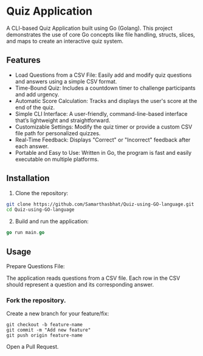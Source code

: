 # Quiz Application
A CLI-based Quiz Application built using Go (Golang). This project demonstrates the use of core Go concepts like file handling, structs, slices, and maps to create an interactive quiz system.

## Features
- Load Questions from a CSV File: Easily add and modify quiz questions and answers using a simple CSV format.
- Time-Bound Quiz: Includes a countdown timer to challenge participants and add urgency.
- Automatic Score Calculation: Tracks and displays the user's score at the end of the quiz.
- Simple CLI Interface: A user-friendly, command-line-based interface that’s lightweight and straightforward.
- Customizable Settings: Modify the quiz timer or provide a custom CSV file path for personalized quizzes.
- Real-Time Feedback: Displays "Correct" or "Incorrect" feedback after each answer.
- Portable and Easy to Use: Written in Go, the program is fast and easily executable on multiple platforms. 

## Installation

1. Clone the repository:
```Bash
git clone https://github.com/Samarthasbhat/Quiz-using-GO-language.git
cd Quiz-using-GO-language
```
2. Build and run the application:
```Go
go run main.go
```

## Usage
Prepare Questions File:

The application reads questions from a CSV file. Each row in the CSV should represent a question and its corresponding answer.


### Fork the repository.
Create a new branch for your feature/fix:


```
git checkout -b feature-name
git commit -m "Add new feature"
git push origin feature-name
```

Open a Pull Request.

